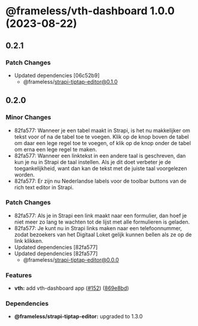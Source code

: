 # @frameless/vth-dashboard 1.0.0 (2023-08-22)

## 0.2.1

### Patch Changes

- Updated dependencies [06c52b9]
  - @frameless/strapi-tiptap-editor@0.1.0

## 0.2.0

### Minor Changes

- 82fa577: Wanneer je een tabel maakt in Strapi, is het nu makkelijker om tekst voor of na de tabel toe te voegen. Klik op de knop boven de tabel om daar een lege regel toe te voegen, of klik op de knop onder de tabel om erna een lege regel te maken.
- 82fa577: Wanneer een linktekst in een andere taal is geschreven, dan kun je nu in Strapi de taal instellen. Als je dit doet verbeter je de toegankelijkheid, want dan kan de tekst met de juiste taal voorgelezen worden.
- 82fa577: Er zijn nu Nederlandse labels voor de toolbar buttons van de rich text editor in Strapi.

### Patch Changes

- 82fa577: Als je in Strapi een link maakt naar een formulier, dan hoef je niet meer zo lang te wachten tot de lijst met alle formulieren is geladen.
- 82fa577: Je kunt nu in Strapi links maken naar een telefoonnummer, zodat bezoekers van het Digitaal Loket gelijk kunnen bellen als ze op de link klikken.
- Updated dependencies [82fa577]
- Updated dependencies [82fa577]
  - @frameless/strapi-tiptap-editor@0.0.0

### Features

- **vth:** add vth-dashboard app ([#152](https://github.com/frameless/strapi/issues/152)) ([869e8bd](https://github.com/frameless/strapi/commit/869e8bdd0457a3d748254a27ac6c617d5d36ab6c))

### Dependencies

- **@frameless/strapi-tiptap-editor:** upgraded to 1.3.0
